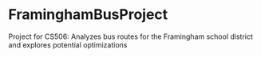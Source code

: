 # FraminghamBusProject
Project for CS506: Analyzes bus routes for the Framingham school district and explores potential optimizations
